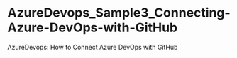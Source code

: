 # AzureDevops_Sample3_Connecting-Azure-DevOps-with-GitHub
AzureDevops: How to Connect Azure DevOps with GitHub
